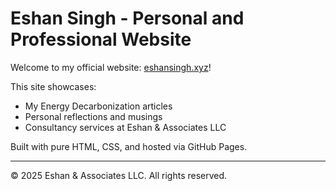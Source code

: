 # Eshan Singh - Personal and Professional Website

Welcome to my official website: [eshansingh.xyz](https://eshansingh.xyz)!

This site showcases:
- My Energy Decarbonization articles
- Personal reflections and musings
- Consultancy services at Eshan & Associates LLC

Built with pure HTML, CSS, and hosted via GitHub Pages.

---
© 2025 Eshan & Associates LLC. All rights reserved.
